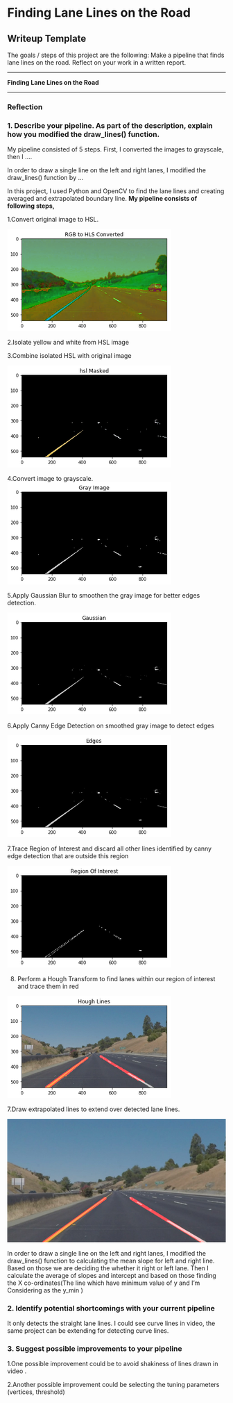 # **Finding Lane Lines on the Road** 

## Writeup Template

The goals / steps of this project are the following:
    Make a pipeline that finds lane lines on the road.
    Reflect on your work in a written report.


---

**Finding Lane Lines on the Road**

[//]: # (Image References)

[image1]: ./output_images/RGBtoHLSconverted.png "ConvertedHLSimage"
[image2]: ./output_images/HSLMASKED.png "hslmasked"
[image3]: ./output_images/Grayimage.png "Grayimage"
[image4]: ./output_images/Gaussian.png "Gaussian"
[image5]: ./output_images/Edges.png "Edges"
[image6]: ./output_images/Regionofinterest.png "ROI"
[image7]: ./output_images/Hough_Line.png  "Hough_Lines"
[image8]: ./output_images/annotated_solidYellowCurve2.jpg "Line_segment"

---

### Reflection

### 1. Describe your pipeline. As part of the description, explain how you modified the draw_lines() function.

My pipeline consisted of 5 steps. First, I converted the images to grayscale, then I .... 

In order to draw a single line on the left and right lanes, I modified the draw_lines() function by ...

In this project, I used Python and OpenCV to find the lane lines and creating averaged and extrapolated boundary line.
**My pipeline consists of following steps,**


1.Convert original image to HSL. 

![alt text][image1]

2.Isolate yellow and white from HSL image

3.Combine isolated HSL with original image

![alt text][image2]

4.Convert image to grayscale.
![alt text][image3]

5.Apply Gaussian Blur to smoothen the gray image for better edges detection.

![alt text][image4]

6.Apply Canny Edge Detection on smoothed gray image to detect edges

![alt text][image5]

7.Trace Region of Interest and discard all other lines identified by canny edge detection that are outside this region 

![alt text][image6]

8. Perform a Hough Transform to find lanes within our region of interest and trace them in red

![alt text][image7]

7.Draw extrapolated lines to extend over detected lane lines.

![alt text][image8]

In order to draw a single line on the left and right lanes, I modified the draw_lines() function to calculating the mean slope for  left and right line. Based on those we are deciding the whether it right or left lane. Then I calculate the average of slopes and intercept and based on those finding the X co-ordinates(The line which have minimum value of y and I’m Considering as the y_min )


### 2. Identify potential shortcomings with your current pipeline

    
It only detects the straight lane lines. I could see curve lines in video, the same project can be extending for detecting curve lines.




### 3. Suggest possible improvements to your pipeline

1.One possible improvement could be to avoid shakiness of lines drawn in video .

2.Another possible improvement could be selecting the tuning parameters (vertices, threshold)


